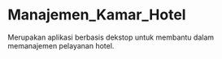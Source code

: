 # Manajemen_Kamar_Hotel
Merupakan aplikasi berbasis dekstop untuk membantu dalam memanajemen pelayanan hotel.
